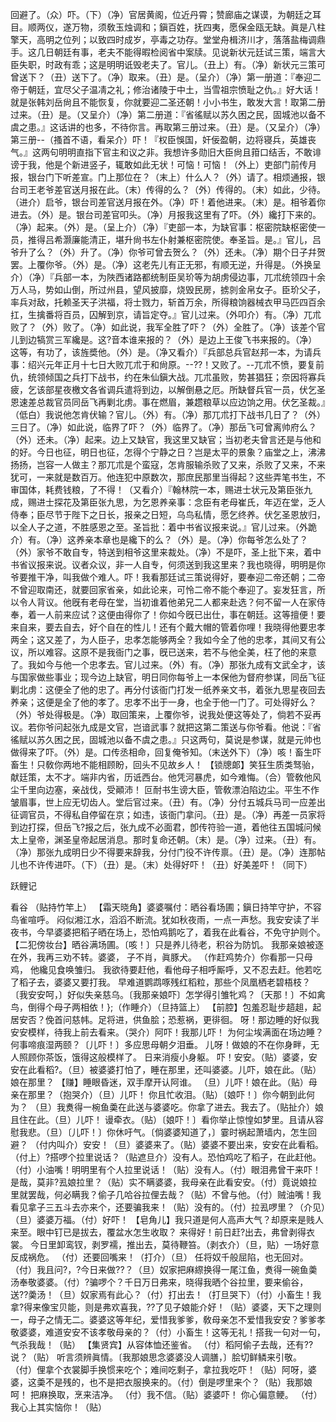 <!-- { "loadSidebar": true } -->
回避了。（众）吓。（下）（净）官居黄阁，位近丹霄；赞廊庙之谋谟，为朝廷之耳目。顺两仪，遂万物，须敎玉烛调和；鎭百姓，抚四夷，愿保金瓯无缺。眞是八柱擎天，高明之位列；以致四时成岁，亭毒之功存。堂堂舟楫济川才，落落盐梅调鼎手。这几日朝廷有事，老夫不能得暇检阅省中案牍。见说新状元廷试三策，端言大臣失职，时政有乖；这是明明诋毁老夫了。官儿。（丑上）有。（净）新状元三策可曾送下？（丑）送下了。（净）取来。（丑）是。（呈介）（净）第一册道：『奉迎二帝于朝廷，宜尽父子温凊之礼；修治诸陵于中土，当雪祖宗愤耻之仇。』好大话！就是张韩刘岳尙且不能恢复，你就要迎二圣还朝！小小书生，敢发大言！取第二册过来。（丑）是。（又呈介）（净）第二册道：『省徭赋以苏久困之民，固城池以备不虞之患。』这话讲的也多，不待你言。再取第三册过来。（丑）是。（又呈介）（净）第三册--（搔首不语，看呆介）吓！『权臣悞国，奸佞盈朝，边将寝兵，英雄丧气。』这两句明明直指下官主和议之非。我想许多勋旧大臣尙且箝口结舌，不敢诽谤于我，他是个新进竖子，辄敢如此无状！可恼！可恼！（外上）吏部门前传月报，银台门下听差宣。门上那位在？（末上）什么人？（外）请了。相烦通报，银台司王老爷差官送月报在此。（末）传得的么？（外）传得的。（末）如此，少待。（进介）启爷，银台司差官送月报在外。（净）吓！着他进来。（末）是。相爷着你进去。（外）是。银台司差官叩头。（净）月报我这里有了吓。（外）纔打下来的。（净）起来。（外）是。（呈上介）（净）『吏部一本，为缺官事：枢密院缺枢密使一员，推得吕希灏廉能清正，堪升尙书左仆射兼枢密院使。奉圣旨。是。』官儿，吕爷升了么？（外）升了。（净）你爷可曾去贺么？（外）还未。（净）期个日子幷贺罢。上覆你爷。（外）是。（净）这老先儿有正无邪，有顺无逆，升得是。（外换呈介）（净）『兵部一本，为陜西诸路都统制臣吴玠等为胡虏侵边事，兀朮统领四十余万人马，势如山倒，所过州县，望风披靡，烧毁民房，掳剠金帛女子。臣玠父子，率兵对敌，托赖圣天子洪福，将士戮力，斩首万余，所得粮饷器械衣甲马匹四百余扛，生擒番将百员，囚解到京，请旨定夺。』官儿过来。（外叩介）有。（净）兀朮败了？（外）败了。（净）如此说，我军全胜了吓？（外）全胜了。（净）该差个官儿到边犒赏三军纔是。这?音本谁来报的？（外）是边上王俊飞书来报的。（净）这等，有功了，该旌奬他。（外）是。（净又看介）『兵部总兵官赵邦一本，为请兵事：绍兴元年正月十七日大败兀朮于和尙原。--??！又败了。--兀朮不愤，要复前仇，统领倾国之兵打下战书，约在朱仙鎭大战。兀朮虽败，势甚猖狂；奈因将寡兵疲，乞该部星夜檄文各省调兵遣将到边，以解倒悬之厄。所缺督兵官一员，伏乞圣恩速差总裁官员同岳飞再剿北虏。事在燃眉，兼趱粮草以应边饷之用。伏乞圣裁。』（低白）我说他怎肯伏输？官儿。（外）有。（净）那兀朮打下战书几日了？（外）三日了。（净）如此说，临界了吓？（外）临界了。（净）那岳飞可曾离帅府么？（外）还未。（净）起来。边上又缺官，我这里又缺官；当初老夫曾言还是与他和的好。今日也征，明日也征，怎得个宁静之日？岂是太平的景象？庙堂之上，沸沸扬扬，岂容一人做主？那兀朮是个蛮寇，怎肯服输杀败了又来，杀败了又来，不来犹可，一来就是数百万。他连犯中原数次，那庶民那里当得起？这些弄笔书生，不审国体，耗费钱粮，了不得！（又看介）『翰林院一本，赐进士状元及第臣张九成，赐进士探花及第臣张九思，为乞恩养亲事：念臣有老母崔氏，年迈在堂，乏人侍奉；臣尽节于陛下之日长，报亲之日短，乌鸟私情，愿乞终养。伏乞圣恩放归，以全人子之道，不胜感恩之至。圣旨批：着中书省议报来说。』官儿过来。（外跪介）有。（净）这养亲本章也是纔下的么？（外）是。（净）你每爷怎么处了？（外）家爷不敢自专，特送到相爷这里来裁处。（净）不是吓，圣上批下来，着中书省议报来说。议者众议，非一人自专，何须送到我这里来？我也晓得，明明是你爷要推干净，叫我做个难人。吓！我看那廷试三策说得好，要奉迎二帝还朝；二帝不曾迎取南还，就要回家省亲，如此论来，可怜二帝不能个奉迎了。妄发狂言，所以令人背议。他旣有老母在堂，当初谁着他弟兄二人都来赴选？何不留一人在家侍奉，着一人前来应试？这便由得你了！你如今旣已出仕，事在朝廷。这等擅便！要来自来，要去自去，好个自在的性儿！还有个戴大帽的管着你哩！我晓得他要忠孝两全；这又差了，为人臣子，忠孝怎能够两全？我如今全了他的忠孝，其间又有公议，所以难容。这原不是我衙门之事，旣已送来，若不与他全美，枉了他的来意了。我如今与他一个忠孝去。官儿过来。（外）有。（净）那张九成有文武全才，该与国家做些事业；现今边上缺官，明日同你每爷上一本保他为督府参谋，同岳飞征剿北虏：这便全了他的忠了。再分付该衙门打发一纸养亲文书，着张九思星夜回去养亲；这便是全了他的孝了。忠孝不出于一身，也全于他一门了。可处得好么？（外）爷处得极是。（净）取回策来，上覆你爷，说我处便这等处了，倘若不妥再议。若你爷问起张九成是文官，岂谙武事？就把这第二策送与你爷看。他说：『省徭赋以苏久困之民，固城池以备不虞之患。』只这两句，莫说是参谋，就是元帅也做得来了吓。（外）是。口传丞相命，回复俺爷知。（末送外下）（净）咳！畜生吓畜生！只敎你两地不能相顾盼，回头不见故乡人！
【锁牕郞】笑狂生质类驽骀，献廷策，太不才。端非内省，历诋西台。他凭河暴虎，如今难悔。（合）管敎他风尘千里向边塞，亲战伐，受顚沛！
叵耐书生谤大臣，管敎漂泊陷边尘。平生不作皱眉事，世上应无切齿人。堂后官过来。（丑）有。（净）分付五城兵马司一应差出征调官员，不得私自停留在京；如违，该衙门拿问。（丑）是。（净）再差一员家将到边打探，但岳飞?报之后，张九成不必面君，卽传符验一道，着他往五国城问候太上皇帝，渊圣皇帝起居消息。那时复命还朝。（末）是。（净）过来。（丑）有。（净）那张九成明日少不得要来辞我，分付门役不许传禀。（丑）是。（净）连那帖儿也不许传进吓。（下）（丑）是。（末）处得好吓！（丑）好美差吓！（同下）
 
跃鲤记
 
看谷
（贴持竹竿上）
【霜天晓角】婆婆嘱付：晒谷看场圃；鎭日持竿守护，不容鸟雀喧呼。
闷似湘江水，滔滔不断流。犹如秋夜雨，一点一声愁。我安安读了半夜书，今早婆婆把稻子晒在场上，恐怕鸡鹅吃了，着我在此看谷，不免守护则个。
【二犯傍妆台】晒谷满场圃。〔咳！〕只是养儿待老，积谷为防饥。
我那亲娘被逐在外，我再三劝不转。婆婆，
子不肖，眞豚犬。
（作赶鸡势介）你看那一只母鸡，
他纔见食唤雏归。
我欲待要赶他，看他母子相呼厮呼，又不忍去赶。他若吃了稻子去，婆婆又要打我。
早难道鹦鹉啄残红稻粒，那些个凤凰栖老碧梧枝？〔我安安呵，〕好似失亲慈乌。〔我那亲娘吓〕怎学得引雏牝鸡？〔天那！〕不如禽鸟，倒得个母子两相依！};（作睡介）（旦持篮上）
【前腔】包羞忍耻步趦趄，起居安否？俛首问慈帏。足将进，供鱼脍；恐惹祸，更徘徊。
呀！那边睡的好似我安安模样，待我上前去看来。（哭介）阿吓！我那儿吓！
为何尘埃满面在场边睡？何事啼痕湿两颐？〔儿吓！〕多应思母朝夕泪垂。
儿呀！做娘的不在你身畔，无人照顾你茶饭，饿得这般模样了。
日来消瘦小身躯。
吓！安安。（贴）婆婆，安安在此看稻?。（旦）被婆婆打怕了，睡在那里，还叫婆婆。儿吓，娘在此。（贴）娘在那里？
【赚】睡眼昏迷，双手摩开认阿谁。
（旦）儿吓！娘在此。（贴）母亲在那里？（抱哭介）（旦）儿吓！
你且忙收泪。（贴）〔娘吓！〕你今朝到此何为？
（旦）我煑得一椀鱼羮在此送与婆婆吃。你拿了进去。我去了。（贴扯介）娘且住在此。（旦）儿吓！
谩牵衣。（贴）〔娘吓！〕看你举止惊惶如梦里。且请从容慰我悲。（旦）〔儿吓！〕你休吁气。〔倘婆婆知道了，〕霎时祸起萧墙内，怎生回避？
（付内叫介）安安！（旦）婆婆来了。（贴）婆婆不要出来，安安在此看稻。（付上）?搭啰个拉里说话？（贴遮旦介）没有人。恐怕鸡吃了稻子，在此赶他。（付）小油嘴！明明里有个人拉里说话！（贴）没有人。（付）眼泪弗曾干来吓！是哉，莫非?厾娘拉里？（贴）实不瞒婆婆，我母亲在此看安安。（付）竟说娘拉里就罢哉，何必瞒我？偷子几哈谷拉俚去哉？（贴）不曾与他。（付）贼油嘴！我看见拿子三五斗去亦来个，还要骗我来！（贴）没有的。（付）拉厾啰里？（介见）（旦）婆婆万福。（付）好吓！
【皂角儿】我只道是何人高声大气？却原来是贱人来至。眼中钉已是拔去，覆盆水怎生收取？
来得好！前日赶?出去，弗曾剥得衣裳。
今日里卸鸾钗，剥罗襦，推出去，莫待鞭笞。（剥衣介）（旦，贴）一场好意反成祸危。
（付）还要回嘴来！（打介）（旦）
任将奴千般屈陷，也无回对。
（付）我且问?，?今日来做??？（旦）奴家把麻縩换得一尾江鱼，煑得一碗鱼羮汤奉敬婆婆。（付）?骗啰个？千日万日弗来，晓得我晒个谷拉里，要来偷谷，送??羮汤！（旦）奴家焉有此心？（付）打出去！（打旦哭下）（付）小畜生！我拿?得来像宝贝能，则是弗欢喜我，??了见子娘能介好！（贴）婆婆，天下之理则一，母子之情无二。婆婆这等年纪，爱惜我爹爹，敎母亲怎不爱惜我安安？爹爹孝敬婆婆，难道安安不该孝敬母亲的？（付）小畜生！这等无礼！搭我一句对一句，气杀我哉！（贴）
【集贤宾】从容体恤还鉴省。
（付）稻阿偷子去哉，还有??说？（贴）
听言须辨眞情。〔我那娘思念婆婆没人调膳，〕脍切鲜鳞来引敬。
（付）俚拿个衣裳脚手换惯来吃个；难间吃剩子，拿拉我吃吓！（贴）阿呀，婆婆，这羮不是残的，也不是把衣服换来的。（付）倒是啰里来个？（贴）我那娘呵！
把麻换取，烹来洁净。
（付）我不信。（贴）婆婆吓！
你心偏意鲠。
（付）我心上其实恼你！（贴）

